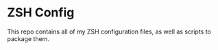 # ZSH Config

This repo contains all of my ZSH configuration files, as
well as scripts to package them.
